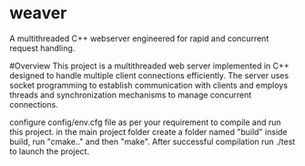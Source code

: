 # weaver
A multithreaded C++ webserver engineered for rapid and concurrent request handling.

#Overview 
This project is a multithreaded web server implemented in C++ designed to handle multiple 
client connections efficiently. The server uses socket programming to establish communication 
with clients and employs threads and synchronization mechanisms to manage concurrent connections.

configure config/env.cfg file as per your requirement
to compile and run this project.
in the main project folder create a folder named "build"
inside build, run "cmake.." and then "make".
After successful compilation run ./test to launch the project.
